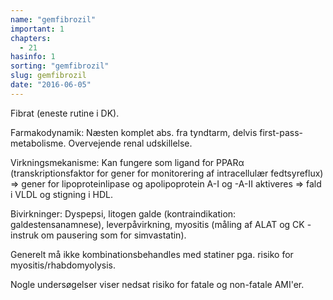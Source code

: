 ```yaml
---
name: "gemfibrozil"
important: 1
chapters:
  - 21
hasinfo: 1
sorting: "gemfibrozil"
slug: gemfibrozil
date: "2016-06-05"
---
```


Fibrat (eneste rutine i DK).

Farmakodynamik: Næsten komplet abs. fra tyndtarm, delvis first-pass-metabolisme.
Overvejende renal udskillelse.

Virkningsmekanisme: Kan fungere som ligand for PPARα (transkriptionsfaktor for
gener for monitorering af intracellulær fedtsyreflux) => gener for
lipoproteinlipase og apolipoprotein A-I og -A-II aktiveres => fald i VLDL og
stigning i HDL.

Bivirkninger: Dyspepsi, litogen galde (kontraindikation: galdestensanamnese),
leverpåvirkning, myositis (måling af ALAT og CK - instruk om pausering som for
simvastatin).

Generelt må ikke kombinationsbehandles med statiner pga. risiko for
myositis/rhabdomyolysis.

Nogle undersøgelser viser nedsat risiko for fatale og non-fatale AMI'er.
